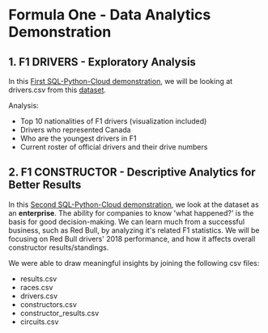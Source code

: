 # Formula One - Data Analytics Demonstration

## 1. F1 DRIVERS - Exploratory Analysis

In this [First SQL-Python-Cloud demonstration](https://github.com/ilin3ccc/Portfolio/blob/main/3.%20SQL-Python-Cloud%20Database/F1%20DRIVERS.ipynb), we will be looking at drivers.csv from this [dataset](https://www.kaggle.com/rohanrao/formula-1-world-championship-1950-2020). 

Analysis: 
- Top 10 nationalities of F1 drivers (visualization included)
- Drivers who represented Canada
- Who are the youngest drivers in F1
- Current roster of official drivers and their drive numbers

## 2. F1 CONSTRUCTOR - Descriptive Analytics for Better Results

In this [Second SQL-Python-Cloud demonstration](https://github.com/ilin3ccc/Portfolio/blob/main/3.%20SQL-Python-Cloud%20Database/F1%20CONSTRUCTORS.ipynb), we look at the dataset as an **enterprise**. The ability for companies to know 'what happened?' is the basis for good decision-making. We can learn much from a successful business, such as Red Bull, by analyzing it's related F1 statistics. We will be focusing on Red Bull drivers' 2018 performance, and how it affects overall constructor results/standings.  

We were able to draw meaningful insights by joining the following csv files:

- results.csv
- races.csv
- drivers.csv
- constructors.csv
- constructor_results.csv
- circuits.csv




